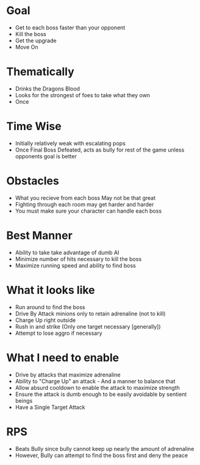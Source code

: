 # Goal

- Get to each boss faster than your opponent
- Kill the boss
- Get the upgrade
- Move On

# Thematically

- Drinks the Dragons Blood
- Looks for the strongest of foes to take what they own
- Once

# Time Wise

- Initially relatively weak with escalating pops
- Once Final Boss Defeated, acts as bully for rest of the game unless opponents goal is better

# Obstacles

- What you recieve from each boss May not be that great
- Fighting through each room may get harder and harder
- You must make sure your character can handle each boss

# Best Manner

- Ability to take take advantage of dumb AI
- Minimize number of hits necessary to kill the boss
- Maximize running speed and ability to find boss

# What it looks like

- Run around to find the boss
- Drive By Attack minions only to retain adrenaline (not to kill)
- Charge Up right outside
- Rush in and strike (Only one target necessary [generally])
- Attempt to lose aggro if necessary

# What I need to enable

- Drive by attacks that maximize adrenaline
- Ability to "Charge Up" an attack - And a manner to balance that
- Allow absurd cooldown to enable the attack to maximize strength
- Ensure the attack is dumb enough to be easily avoidable by sentient beings
- Have a Single Target Attack




# RPS

- Beats Bully since bully cannot keep up nearly the amount of adrenaline
- However, Bully can attempt to find the boss first and deny the peace